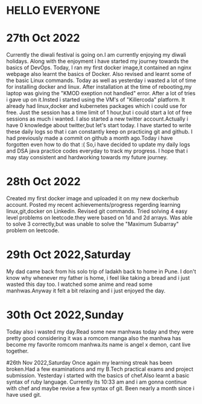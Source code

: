 # HELLO EVERYONE
# 27th Oct 2022
Currently the diwali festival is going on.I am currently enjoying my diwali holidays.
Along with the enjoyment i have started my journey towards the basics of DevOps.
Today, I ran my first docker image,it contained an nginx webpage also learnt the basics of Docker.
Also revised and learnt some of the basic Linux commands.
Today as well as yesterday i wasted a lot of time for installing docker and linux.
After installation at the time of rebooting,my laptop was giving the "KMOD exeption not handled" error.
After a lot of tries i gave up on it.Insted i started using the VM's of "Killercoda" platform.
It already had linux,docker and kubernetes packages which i could use for free.
Just the session has a time limit of 1 hour,but i could start a lot of free sessions as much i wanted.
I also started a new twitter account.Actually i have 0 knowledge about twitter,but let's start today.
I have started to write these daily logs so that i can constantly keep on practicing git and github.
I had previously made a commit on github a month ago.Today i have forgotten even how to do that :(
So,i have decided to update my daily logs and DSA java practice codes everyday to track my progress.
I hope that i may stay consistent and hardworking towards my future journey.

# 28th Oct 2022
Created my first docker image and uploaded it on my new dockerhub account.
Posted my recent achievements/progress regerding learning linux,git,docker on Linkedin.
Revised git commands.
Tried solving 4 easy level problems on leetcode.they were based on 1d and 2d arrays.
Was able to solve 3 correctly,but was unable to solve the "Maximum Subarray" problem on leetcode.

# 29th Oct 2022,Saturday
My dad came back from his solo trip of ladakh back to home in Pune.
I don't know why whenever my father is home, i feel like taking a bread and i just wasted this day too.
I watched some anime and read some manhwas.Anyway it felt a bit relaxing and i just enjoyed the day.

# 30th Oct 2022,Sunday
Today also i wasted my day.Read some new manhwas today and they were pretty good considering it was a romcom
manga also the manhwa has become my favorite romcom manhwa.its name is angel x demon, cant live together.

#26th Nov 2022,Saturday
Once again my learning streak has been broken.Had a few examinations and my B.Tech practical exams and project submission.
Yesterday i started with the basics of chef.Also learnt a basic syntax of ruby language.
Currently its 10:33 am and i am gonna continue with chef and maybe revise a few syntax of git.
Been nearly a month since i have used git.


